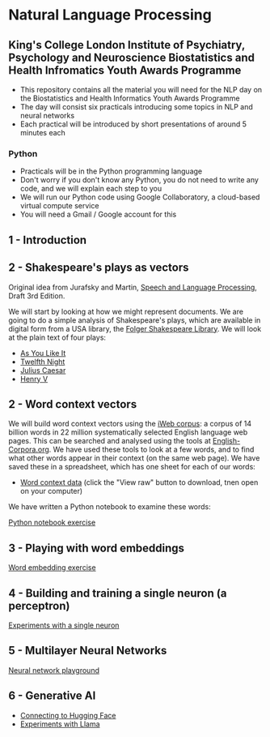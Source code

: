 # Natural Language Processing
**King's College London Institute of Psychiatry, Psychology and Neuroscience**
**Biostatistics and Health Infromatics Youth Awards Programme**
---

- This repository contains all the material you will need for the NLP day on the Biostatistics and Health Informatics Youth Awards Programme
- The day will consist six practicals introducing some topics in NLP and neural networks
- Each practical will be introduced by short presentations of around 5 minutes each

### Python

- Practicals will be in the Python programming language
- Don't worry if you don't know any Python, you do not need to write any code, and we will explain each step to you
- We will run our Python code using Google Collaboratory, a cloud-based virtual compute service
- You will need a Gmail / Google account for this

## 1 - Introduction

## 2 - Shakespeare's plays as vectors
Original idea from Jurafsky and Martin, [Speech and Language Processing](https://web.stanford.edu/~jurafsky/slp3/), Draft 3rd Edition.

We will start by looking at how we might represent documents. We are going to do a simple analysis of Shakespeare's plays, which are available in digital form from a USA library, the [Folger Shakespeare Library](https://www.folger.edu/explore/shakespeares-works/download/). We will look at the plain text of four plays:

- [As You Like It](https://flgr.sh/txtfssAYLtxt)
- [Twelfth Night](https://flgr.sh/txtfssTN_txt)
- [Julius Caesar](https://flgr.sh/txtfssJC_txt)
- [Henry V](https://flgr.sh/txtfssH5_txt)


## 2 - Word context vectors

We will build word context vectors using the [iWeb corpus](https://www.english-corpora.org/iweb/): a corpus of 14 billion words in 22 million systematically selected English language web pages. This can be searched and analysed using the tools at [English-Corpora.org](https://www.english-corpora.org/). We have used these tools to look at a few words, and to find what other words appear in their context (on the same web page). We have saved these in a spreadsheet, which has one sheet for each of our words:

- [Word context data](./contexts.xlsx) (click the "View raw" button to download, tnen open on your computer)

We have written a Python notebook to examine these words:

[Python notebook exercise](https://githubtocolab.com/KCL-Health-NLP/nlp_youth_awards/blob/main//plot_contexts.ipynb)

## 3 - Playing with word embeddings

[Word embedding exercise](https://githubtocolab.com/KCL-Health-NLP/nlp_youth_awards/blob/main/embeddings.ipynb)


## 4 - Building and training a single neuron (a perceptron)

[Experiments with a single neuron](https://githubtocolab.com/KCL-Health-NLP/nlp_youth_awards/blob/main//perceptrons.ipynb)

## 5 - Multilayer Neural Networks

[Neural network playground](https://playground.tensorflow.org/)

## 6 - Generative AI

- [Connecting to Hugging Face](https://githubtocolab.com/KCL-Health-NLP/nlp_youth_awards/blob/main//hugging_face.ipynb)
- [Experiments with Llama](https://githubtocolab.com/KCL-Health-NLP/nlp_youth_awards/blob/main//llama.ipynb)
